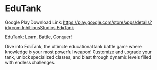 # EduTank
Google Play Download Link: https://play.google.com/store/apps/details?id=com.InhibiousStudios.EduTank


EduTank: Learn, Battle, Conquer!

Dive into EduTank, the ultimate educational tank battle game where knowledge is your most powerful weapon! Customize and upgrade your tank, unlock specialized classes, and blast through dynamic levels filled with endless challenges.
